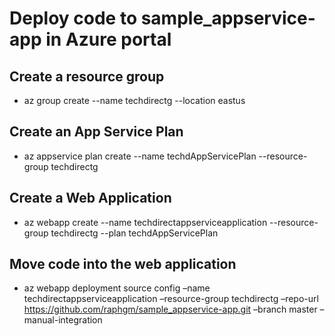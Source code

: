# Deploy code to sample_appservice-app in Azure portal  
## Create a resource group  
- az group create --name techdirectg --location eastus
## Create an App Service Plan  
- az appservice plan create --name techdAppServicePlan --resource-group techdirectg
## Create a Web Application
- az webapp create --name techdirectappserviceapplication  --resource-group techdirectg --plan techdAppServicePlan

## Move code into the web application  
- az webapp deployment source config –name techdirectappserviceapplication –resource-group techdirectg –repo-url https://github.com/raphgm/sample_appservice-app.git –branch master –manual-integration  

  
